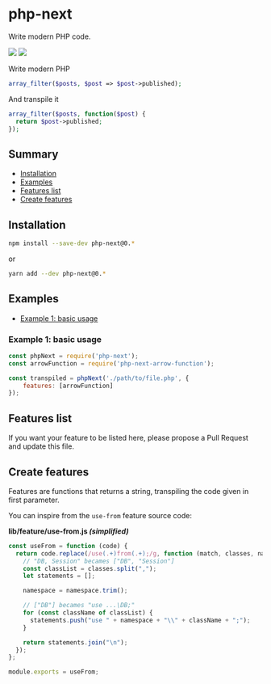 # php-next

Write modern PHP code.

![](https://img.shields.io/npm/v/php-next.svg?style=flat) ![](https://img.shields.io/npm/l/php-next.svg?style=flat)

Write modern PHP

```php
array_filter($posts, $post => $post->published);
```

And transpile it

```php
array_filter($posts, function($post) {
  return $post->published;
});
```

## Summary

- [Installation](#installation)
- [Examples](#examples)
- [Features list](#features-list)
- [Create features](#create-features)

## Installation

```bash
npm install --save-dev php-next@0.*
```

or

```bash
yarn add --dev php-next@0.*
```

## Examples

- [Example 1: basic usage](#example-1-basic-usage)

### Example 1: basic usage

```javascript
const phpNext = require('php-next');
const arrowFunction = require('php-next-arrow-function');

const transpiled = phpNext('./path/to/file.php', {
    features: [arrowFunction]
});
```

## Features list

If you want your feature to be listed here, please propose a Pull Request and update this file.

## Create features

Features are functions that returns a string, transpiling the code given in first parameter.

You can inspire from the `use-from` feature source code:

**lib/feature/use-from.js _(simplified)_**

```javascript
const useFrom = function (code) {
  return code.replace(/use(.+)from(.+);/g, function (match, classes, namespace) {
    // "DB, Session" becames ["DB", "Session"]
    const classList = classes.split(",");
    let statements = [];

    namespace = namespace.trim();

    // ["DB"] becames "use ...\DB;"
    for (const className of classList) {
      statements.push("use " + namespace + "\\" + className + ";");
    }

    return statements.join("\n");
  });
};

module.exports = useFrom;
```
